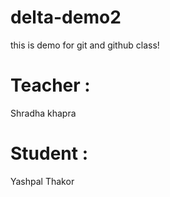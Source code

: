 # delta-demo2
this is demo for git and github class!

#  Teacher :
Shradha khapra

# Student :
Yashpal Thakor